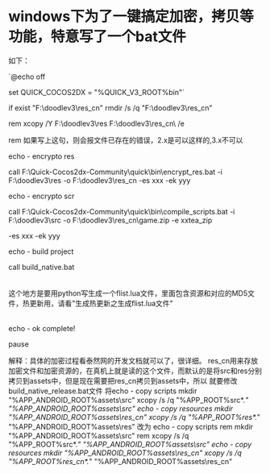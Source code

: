 # windows下为了一键搞定加密，拷贝等功能，特意写了一个bat文件

如下：

`@echo off

set QUICK_COCOS2DX = "%QUICK_V3_ROOT%bin\"`

if exist "F:\doodlev3\res_cn" rmdir /s /q "F:\doodlev3\res_cn"

rem xcopy /Y F:\doodlev3\res F:\doodlev3\res_cn\ /e

rem 如果写上这句，则会报文件已存在的错误，2.x是可以这样的,3.x不可以

echo - encrypto res

call F:\Quick-Cocos2dx-Community\quick\bin\encrypt_res.bat -i F:\doodlev3\res -o F:\doodlev3\res_cn -es xxx -ek yyy

echo - encrypto scr

call F:\Quick-Cocos2dx-Community\quick\bin\compile_scripts.bat -i F:\doodlev3\src -o F:\doodlev3\res_cn\game.zip -e xxtea_zip

-es xxx -ek yyy

echo - build project

call build_native.bat

######
这个地方是要用python写生成一个flist.lua文件，里面包含资源和对应的MD5文件，热更新用，请看"生成热更新之生成flist.lua文件"
######

echo - ok complete!

pause

解释：具体的加密过程看泰然网的开发文档就可以了，很详细。
     res_cn用来存放加密文件和加密资源的，在真机上就是读的这个文件，而默认的是将src和res分别拷贝到assets中，但是现在需要把res_cn拷贝到assets中，所以
     就要修改build_native_release.bat文件
     将echo - copy scripts
       mkdir "%APP_ANDROID_ROOT%assets\src"
       xcopy /s /q "%APP_ROOT%src\*.*" "%APP_ANDROID_ROOT%assets\src\"
       echo - copy resources
       mkdir "%APP_ANDROID_ROOT%assets\res_cn"
       xcopy /s /q "%APP_ROOT%res\*.*" "%APP_ANDROID_ROOT%assets\res\"
      改为
      echo - copy scripts
      rem mkdir "%APP_ANDROID_ROOT%assets\src"
      rem xcopy /s /q "%APP_ROOT%src\*.*" "%APP_ANDROID_ROOT%assets\src\"
      echo - copy resources
      mkdir "%APP_ANDROID_ROOT%assets\res_cn"
      xcopy /s /q "%APP_ROOT%res_cn\*.*" "%APP_ANDROID_ROOT%assets\res_cn\"
